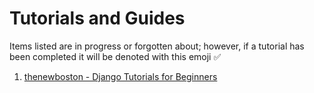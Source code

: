 # Tutorials and Guides

Items listed are in progress or forgotten about; however, if a tutorial has been completed it will be denoted with this emoji ✅

1. [thenewboston - Django Tutorials for Beginners](thenewboston-django-tutorial-for-beginners/thenewboston-django-tutorial-for-beginners.md)
